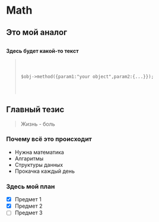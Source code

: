 # Math
## Это мой аналог <h2>
**Здесь будет какой-то текст**

<blockquote>
<pre><code>  

$obj->method({param1:"your object",param2:{...}});

</code></pre>
</blockquote>


## Главный тезис
<blockquote>
Жизнь - боль
</blockquote>

### Почему всё это происходит
- Нужна математика
- Алгаритмы
- Структуры данных
- Прокачка каждый день

### Здесь мой план
- [x] Предмет 1
- [x] Предмет 2
- [ ] Предмет 3